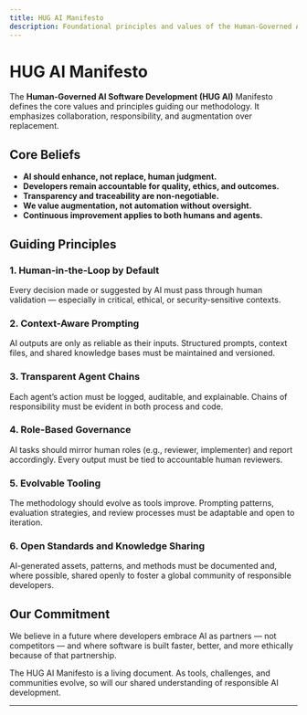 ```yaml
---
title: HUG AI Manifesto
description: Foundational principles and values of the Human-Governed AI Software Development methodology.
---
```


# HUG AI Manifesto

The **Human-Governed AI Software Development (HUG AI)** Manifesto defines the core values and principles guiding our methodology. It emphasizes collaboration, responsibility, and augmentation over replacement.

## Core Beliefs

- **AI should enhance, not replace, human judgment.**
- **Developers remain accountable for quality, ethics, and outcomes.**
- **Transparency and traceability are non-negotiable.**
- **We value augmentation, not automation without oversight.**
- **Continuous improvement applies to both humans and agents.**

## Guiding Principles

### 1. Human-in-the-Loop by Default
Every decision made or suggested by AI must pass through human validation — especially in critical, ethical, or security-sensitive contexts.

### 2. Context-Aware Prompting
AI outputs are only as reliable as their inputs. Structured prompts, context files, and shared knowledge bases must be maintained and versioned.

### 3. Transparent Agent Chains
Each agent’s action must be logged, auditable, and explainable. Chains of responsibility must be evident in both process and code.

### 4. Role-Based Governance
AI tasks should mirror human roles (e.g., reviewer, implementer) and report accordingly. Every output must be tied to accountable human reviewers.

### 5. Evolvable Tooling
The methodology should evolve as tools improve. Prompting patterns, evaluation strategies, and review processes must be adaptable and open to iteration.

### 6. Open Standards and Knowledge Sharing
AI-generated assets, patterns, and methods must be documented and, where possible, shared openly to foster a global community of responsible developers.

## Our Commitment

We believe in a future where developers embrace AI as partners — not competitors — and where software is built faster, better, and more ethically because of that partnership.

The HUG AI Manifesto is a living document. As tools, challenges, and communities evolve, so will our shared understanding of responsible AI development.

---


